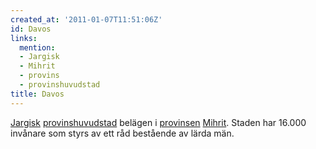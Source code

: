 ```yaml
---
created_at: '2011-01-07T11:51:06Z'
id: Davos
links:
  mention:
  - Jargisk
  - Mihrit
  - provins
  - provinshuvudstad
title: Davos
---
```


[Jargisk][] [provinshuvudstad] belägen i [provinsen][] [Mihrit]. Staden har 16.000 invånare som
styrs av ett råd bestående av lärda män.

  [Jargisk]: Jargisk
  [provinshuvudstad]: provinshuvudstad
  [provinsen]: provins
  [Mihrit]: Mihrit
